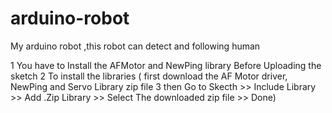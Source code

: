 # arduino-robot
My arduino robot ,this robot can detect and following human

1 You have to Install the AFMotor and NewPing library Before Uploading the sketch
2 To install the libraries ( first download the AF Motor driver, NewPing and Servo Library zip file 
3 then Go to Skecth >> Include Library >> Add .Zip Library >> Select The downloaded zip file >> Done)
